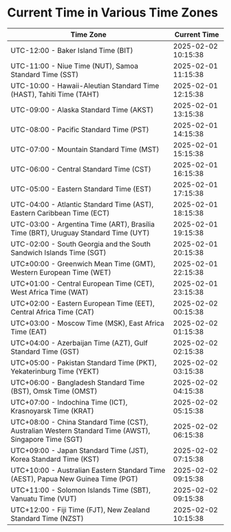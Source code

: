 # Current Time in Various Time Zones

| Time Zone | Current Time |
|-----------|--------------|
| UTC-12:00 - Baker Island Time (BIT) | 2025-02-02 10:15:38 |
| UTC-11:00 - Niue Time (NUT), Samoa Standard Time (SST) | 2025-02-01 11:15:38 |
| UTC-10:00 - Hawaii-Aleutian Standard Time (HAST), Tahiti Time (TAHT) | 2025-02-01 12:15:38 |
| UTC-09:00 - Alaska Standard Time (AKST) | 2025-02-01 13:15:38 |
| UTC-08:00 - Pacific Standard Time (PST) | 2025-02-01 14:15:38 |
| UTC-07:00 - Mountain Standard Time (MST) | 2025-02-01 15:15:38 |
| UTC-06:00 - Central Standard Time (CST) | 2025-02-01 16:15:38 |
| UTC-05:00 - Eastern Standard Time (EST) | 2025-02-01 17:15:38 |
| UTC-04:00 - Atlantic Standard Time (AST), Eastern Caribbean Time (ECT) | 2025-02-01 18:15:38 |
| UTC-03:00 - Argentina Time (ART), Brasília Time (BRT), Uruguay Standard Time (UYT) | 2025-02-01 19:15:38 |
| UTC-02:00 - South Georgia and the South Sandwich Islands Time (SGT) | 2025-02-01 20:15:38 |
| UTC±00:00 - Greenwich Mean Time (GMT), Western European Time (WET) | 2025-02-01 22:15:38 |
| UTC+01:00 - Central European Time (CET), West Africa Time (WAT) | 2025-02-01 23:15:38 |
| UTC+02:00 - Eastern European Time (EET), Central Africa Time (CAT) | 2025-02-02 00:15:38 |
| UTC+03:00 - Moscow Time (MSK), East Africa Time (EAT) | 2025-02-02 01:15:38 |
| UTC+04:00 - Azerbaijan Time (AZT), Gulf Standard Time (GST) | 2025-02-02 02:15:38 |
| UTC+05:00 - Pakistan Standard Time (PKT), Yekaterinburg Time (YEKT) | 2025-02-02 03:15:38 |
| UTC+06:00 - Bangladesh Standard Time (BST), Omsk Time (OMST) | 2025-02-02 04:15:38 |
| UTC+07:00 - Indochina Time (ICT), Krasnoyarsk Time (KRAT) | 2025-02-02 05:15:38 |
| UTC+08:00 - China Standard Time (CST), Australian Western Standard Time (AWST), Singapore Time (SGT) | 2025-02-02 06:15:38 |
| UTC+09:00 - Japan Standard Time (JST), Korea Standard Time (KST) | 2025-02-02 07:15:38 |
| UTC+10:00 - Australian Eastern Standard Time (AEST), Papua New Guinea Time (PGT) | 2025-02-02 09:15:38 |
| UTC+11:00 - Solomon Islands Time (SBT), Vanuatu Time (VUT) | 2025-02-02 09:15:38 |
| UTC+12:00 - Fiji Time (FJT), New Zealand Standard Time (NZST) | 2025-02-02 10:15:38 |
